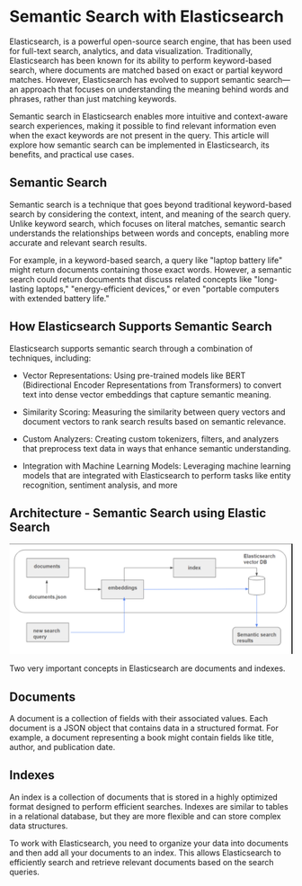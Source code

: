 # Semantic Search with Elasticsearch
Elasticsearch, is a powerful open-source search engine, that has been used for full-text search, analytics, and data visualization. Traditionally, Elasticsearch has been known for its ability to perform keyword-based search, where documents are matched based on exact or partial keyword matches. However, Elasticsearch has evolved to support semantic search—an approach that focuses on understanding the meaning behind words and phrases, rather than just matching keywords.

Semantic search in Elasticsearch enables more intuitive and context-aware search experiences, making it possible to find relevant information even when the exact keywords are not present in the query. This article will explore how semantic search can be implemented in Elasticsearch, its benefits, and practical use cases.

## Semantic Search
Semantic search is a technique that goes beyond traditional keyword-based search by considering the context, intent, and meaning of the search query. Unlike keyword search, which focuses on literal matches, semantic search understands the relationships between words and concepts, enabling more accurate and relevant search results.

For example, in a keyword-based search, a query like "laptop battery life" might return documents containing those exact words. However, a semantic search could return documents that discuss related concepts like "long-lasting laptops," "energy-efficient devices," or even "portable computers with extended battery life."

## How Elasticsearch Supports Semantic Search
Elasticsearch supports semantic search through a combination of techniques, including:

* Vector Representations: Using pre-trained models like BERT (Bidirectional Encoder Representations from Transformers) to convert text into dense vector embeddings that capture semantic meaning.

* Similarity Scoring: Measuring the similarity between query vectors and document vectors to rank search results based on semantic relevance.

* Custom Analyzers: Creating custom tokenizers, filters, and analyzers that preprocess text data in ways that enhance semantic understanding.

* Integration with Machine Learning Models: Leveraging machine learning models that are integrated with Elasticsearch to perform tasks like entity recognition, sentiment analysis, and more

## Architecture - Semantic Search using Elastic Search
![Architecture Semantic search using Elasticsearch](./semanticsearch_with_elasticsearch.png)

Two very important concepts in Elasticsearch are documents and indexes.

## Documents
A document is a collection of fields with their associated values. Each document is a JSON object that contains data in a structured format. For example, a document representing a book might contain fields like title, author, and publication date.

## Indexes
An index is a collection of documents that is stored in a highly optimized format designed to perform efficient searches. Indexes are similar to tables in a relational database, but they are more flexible and can store complex data structures.

To work with Elasticsearch, you need to organize your data into documents and then add all your documents to an index. This allows Elasticsearch to efficiently search and retrieve relevant documents based on the search queries.
